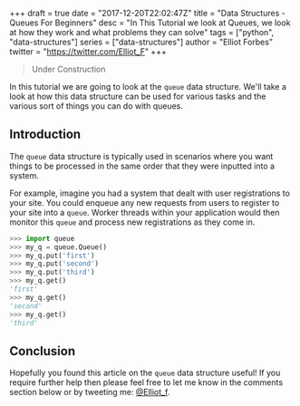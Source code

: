 +++
draft = true
date = "2017-12-20T22:02:47Z"
title = "Data Structures - Queues For Beginners"
desc = "In This Tutorial we look at Queues, we look at how they work and what problems they can solve"
tags = ["python", "data-structures"]
series = ["data-structures"]
author = "Elliot Forbes"
twitter = "https://twitter.com/Elliot_F"
+++

> Under Construction

In this tutorial we are going to look at the `queue` data structure. We'll take a look at how this data structure can be used for various tasks and the various sort of things you can do with queues.

## Introduction

The `queue` data structure is typically used in scenarios where you want things to be processed in the same order that they were inputted into a system.

For example, imagine you had a system that dealt with user registrations to your site. You could enqueue any new requests from users to register to your site into a `queue`. Worker threads within your application would then monitor this `queue` and process new registrations as they come in.

```py
>>> import queue
>>> my_q = queue.Queue()
>>> my_q.put('first')
>>> my_q.put('second')
>>> my_q.put('third')
>>> my_q.get()
'first'
>>> my_q.get()
'second'
>>> my_q.get()
'third'
``` 

## Conclusion

Hopefully you found this article on the `queue` data structure useful! If you require further help then please feel free to let me know in the comments section below or by tweeting me: [@Elliot_f](https://twitter.com/elliot_f).
